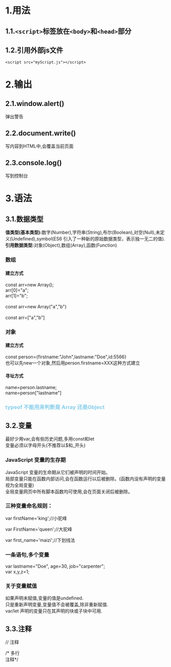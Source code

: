 # 1.用法
## 1.1.`<script>`标签放在`<body>`和`<head>`部分
## 1.2.引用外部js文件
`<script src="myScript.js"></script>`

# 2.输出
## 2.1.window.alert()
弹出警告
## 2.2.document.write()
写内容到HTML中,会覆盖当前页面
## 2.3.console.log()
写到控制台

# 3.语法
## 3.1.数据类型
<strong>值类型(基本类型):</strong>数字(Number),字符串(String),布尔(Boolean),对空(Null),未定义(Undefined),symbol(ES6 引入了一种新的原始数据类型，表示独一无二的值).  
<strong>引用数据类型:</strong>对象(Object),数组(Array),函数(Function)

### 数组
#### 建立方式
const arr=new Array();  
arr[0]="a";  
arr[1]="b";   
<br>
const arr=new Array("a","b")  
<br>
const arr=["a","b"]

### 对象
#### 建立方式
const person={firstname:"John",lastname:"Doe",id:5566}  
也可以先new一个对象,然后用person.firstname=XXX这种方式建立
#### 寻址方式
name=person.lastname;  
name=person["lastname"]

### <span style='color:skyblue'>typeof 不能用来判断是 Array 还是Object</span>
## 3.2.变量
最好少用var,会有些历史问题,多用const和let  
变量必须以字母开头(不推荐以$和_开头)   
### JavaScript 变量的生存期
JavaScript 变量的生命期从它们被声明的时间开始。  
局部变量只能在函数内部访问,会在函数运行以后被删除。(函数内没有声明的变量视为全局变量)  
全局变量网页中所有脚本函数均可使用,会在页面关闭后被删除。
### 三种变量命名规则：

var firstName='king';//小驼峰

var FirstName='queen';//大驼峰

var first_name='maizi';//下划线法
### 一条语句,多个变量
var lastname="Doe", age=30, job="carpenter";  
var x,y,z=1;  
### 关于变量赋值
如果声明未赋值,变量的值是undefined.  
只是重新声明变量,变量值不会被覆盖,除非重新赋值.  
var/let 声明的变量只在其声明的块或子块中可用.
## 3.3.注释
// 注释  

/* 多行  
注释*/